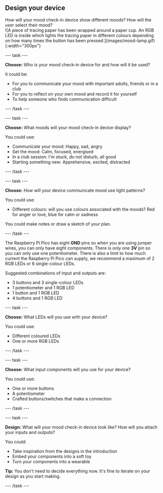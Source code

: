 ## Design your device

<div style="display: flex; flex-wrap: wrap">
<div style="flex-basis: 200px; flex-grow: 1; margin-right: 15px;">
How will your mood check-in device show different moods? How will the user select their mood? 
</div>
<div>
![A piece of tracing paper has been wrapped around a paper cup. An RGB LED is inside which lights the tracing paper in different colours depending on how many times the button has been pressed.](images/mood-lamp.gif){:width="300px"}
</div>
</div>

--- task ---

**Choose:** Who is your mood check-in device for and how will it be used?

It could be: 
+ For you to communicate your mood with important adults, friends or in a club
+ For you to reflect on your own mood and record it for yourself 
+ To help someone who finds communication difficult 

--- /task ---

--- task ---

**Choose:** What moods will your mood check-in device display?

You could use:
+ Communicate your mood: Happy, sad, angry
+ Set the mood: Calm, focused, energised
+ In a club session: I'm stuck, do not disturb, all good 
+ Starting something new: Apprehensive, excited, distracted

--- /task ---

--- task ---

**Choose:** How will your device communicate mood use light patterns?

You could use: 
+ Different colours: will you use colours associated with the moods? Red for anger or love, blue for calm or sadness 


You could make notes or draw a sketch of your plan. 

--- /task ---

The Raspberry Pi Pico has eight **GND** pins so when you are using jumper wires, you can only have eight components. There is only one **3V** pin so you can only use one potentiometer. There is also a limit to how much current the Raspberry Pi Pico can supply, we recommend a maximum of 2 RGB LEDs or 6 single-colour LEDs. 

Suggested combinations of input and outputs are:
+ 3 buttons and 3 single-colour LEDs
+ 1 potentiometer and 1 RGB LED
+ 1 button and 1 RGB LED
+ 4 buttons and 1 RGB LED

--- task ---

**Choose:** What LEDs will you use with your device?

You could use:
+ Different coloured LEDs
+ One or more RGB LEDs

--- /task ---

--- task ---

**Choose:** What input components will you use for your device?

You could use:
+ One or more buttons
+ A potentiometer
+ Crafted buttons/switches that make a connection

--- /task ---

--- task ---

**Design:** What will your mood check-in device look like? How will you attach your inputs and outputs?

You could:
+ Take inspiration from the designs in the introduction
+ Embed your components into a soft toy
+ Turn your components into a wearable

**Tip:** You don't need to decide everything now. It's fine to iterate on your design as you start making. 

--- /task ---

